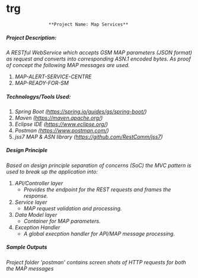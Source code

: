 # trg
                    **Project Name: Map Services** 
##### Project Description: 
*A RESTful WebService which accepts GSM MAP parameters (JSON format) as request and converts into corresponding ASN.1 encoded bytes. As proof of concept the following MAP messages are used.*
1. *MAP-ALERT-SERVICE-CENTRE*
2. *MAP-READY-FOR-SM*

##### Technologys/Tools Used:
1. *Spring Boot (https://spring.io/guides/gs/spring-boot/)*
2. *Maven (https://maven.apache.org/)*
3. *Eclipse IDE (https://www.eclipse.org/)*
4. *Postman (https://www.postman.com/)*
5. *jss7 MAP & ASN library (https://github.com/RestComm/jss7)*

##### Design Principle
*Based on design principle separation of concerns (SoC) the MVC pattern is used to break up the application into:*
1. *API/Controller layer*
   - *Provides the endpoint for the REST requests and frames the response.*
2. *Service layer*
   - *MAP request validation and processing.*
3. *Data Model layer*
   - *Container for MAP parameters.*
3. *Exception Handler*
   - *A global execption handler for API/MAP message processing.*
   
 ##### Sample Outputs
 *Project folder 'postman' contains screen shots of HTTP requests for both the MAP messages*
 

 





